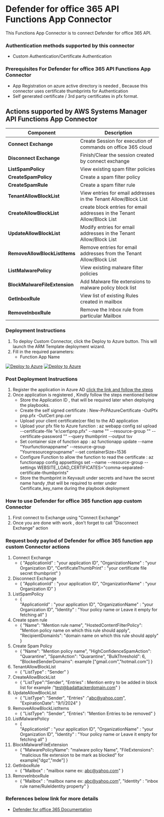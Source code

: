 # Defender for office 365 API Functions App Connector

This Functions App Connector is to connect Defender for office 365 API.

### Authentication methods supported by this connector

* Custom Authentication/Certificate Authentication

### Prerequisites For Defender for office 365 API Functions App Connector

* App Registration on azure active directory is needed , Because this connector uses certificate thumbprints for Authentication 
* Self generated certificate / 3rd party certificates in pfx format.

## Actions supported by AWS Systems Manager API Functions App Connector

| **Component** | **Description** |
| --------- | -------------- |
| **Connect Exchange** | Create Session for execution of commands on office 365 cloud  |
| **Disconnect Exchange** | Finish/Clear the session created by connect exchange|
| **ListSpamPolicy** | View existing spam filter policies |
| **CreateSpamPolicy** | Create a spam filter policy |
| **CreateSpamRule** | Create a spam filter rule |
| **TenantAllowBlockList** | View entries for email addresses in the Tenant Allow/Block List|
| **CreateAllowBlockList** | create block entries for email addresses in the Tenant Allow/Block List |
| **UpdateAllowBlockList** | Modify entries for email addresses in the Tenant Allow/Block List |
| **RemoveAllowBlockListItems** | Remove entries for email addresses from the Tenant Allow/Block List |
| **ListMalwarePolicy** | View existing malware filter policies|
| **BlockMalwareFileExtension** | Add Malware file extensions to malware policy block list |
| **GetInboxRule** | View list of existing Rules created in mailbox |
| **RemoveInboxRule** | Remove the Inbox rule from particular Mailbox  |

### Deployment Instructions

1. To deploy Custom Connector, click the Deploy to Azure button. This will launch the ARM Template deployment wizard.
2. Fill in the required parameters:
    - Function App Name

[![Deploy to Azure](https://aka.ms/deploytoazurebutton)](https://portal.azure.com/#create/Microsoft.Template/uri/https%3A%2F%2Fraw.githubusercontent.com%2FAzure%2FAzure-Sentinel%2Fmaster%2FSolutions%2FMicrosoft%2520Defender%2520for%2520Office%2520365%2FPlaybooks%2FCustomConnector%2FO365_Defender_FunctionAppConnector%2Fazuredeploy.json) [![Deploy to Azure](https://aka.ms/deploytoazuregovbutton)](https://portal.azure.us/#create/Microsoft.Template/uri/https%3A%2F%2Fraw.githubusercontent.com%2FAzure%2FAzure-Sentinel%2Fmaster%2FSolutions%2FMicrosoft%2520Defender%2520for%2520Office%2520365%2FPlaybooks%2FCustomConnector%2FO365_Defender_FunctionAppConnector%2Fazuredeploy.json)

### Post Deployment Instructions
1. Register the application in Azure AD [click the link and follow the steps](https://learn.microsoft.com/powershell/exchange/app-only-auth-powershell-v2?view=exchange-ps)
2. Once application is registered , Kindly follow the steps mentioned below
	- Store the Application ID , that will be required later when deploying the playbooks.
	- Create the self signed certificate : New-PnPAzureCertificate -OutPfx pnp.pfx -OutCert pnp.cer
	- Upload your client certificate(cer file) to the AD application
	- Upload your pfx file to Azure function : az webapp config ssl upload --certificate-file "e:\cert\pnp.pfx"  --name "<function app name>" --resource-group ""  --certificate-password "" --query thumbprint --output tsv
 	- Set container size of function app : az functionapp update --name "Yourfunctionappname" --resource-group "Yourresourcegroupname" --set containerSize=1536 
	- Configure Function to allow the function to read the certificate : az functionapp config appsettings set --name <app-name> --resource-group <resource-group-name> --settings WEBSITE_LOAD_CERTIFICATES="comma-separated-certificate-thumbprints"
    - Store the thumbprint in Keyvault under secrets and have the secret name handy ,that will be required to enter under Certificate_key_name during the playbook deployment 
	

### How to use Defender for office 365 function app custom Connector
1. First connect to Exchange using "Connect Exchange"
2. Once you are done with work , don't forget to call "Disconnect Exchange" action

### Request body paylod of Defender for office 365 function app custom Connector actions
1. Connect Exchange
	- {
	"ApplicationId" : "your application ID",
	"OrganizationName" : "your Organization ID",
	"CertificateThumbPrint" : "your certificate file secret thumbprint"
	}
2. Disconnect Exchange
	- {
	"ApplicationId" : "your application ID",
	"OrganizationName" : "your Organization ID"
	}
3. ListSpamPolicy
	- {   
	"ApplicationId" : "your application ID",
	"OrganizationName" : "your Organization ID",
	"Identity" : "Your policy name or Leave it empty for fetching all"
	}
4. Create spam rule
	- {
	"Name": "Mention rule name",
	"HostedContentFilterPolicy": "Mention policy name on which this rule should apply",
	"RecipientDomainIs": "domain name on which this rule should apply"
	}
5. Create Spam Policy
	- {
	"Name": "Mention policy name", 
	"HighConfidenceSpamAction": "Quarantine",
	"SpamAction": "Quarantine", 
	"BulkThreshold": 6,
	"BlockedSenderDomains": example ["gmail.com","hotmail.com"]
	}
6. TenantAllowBlockList
	- {
	"ListType" : "Sender" 
	}
7. CreateAllowBlockList
	- {
	"ListType":"Sender",
	"Entries" : Mention entry to be added in block list for example :"test@badattackerdomain.com"
	}
8. UpdateAllowBlockList
	- {
	"ListType": "Sender",
	"Entries" :"abc@yahoo.com",
	"ExpirationDate": "9/1/2024"
	}
9. RemoveAllowBlockListItems
	- {
    	"ListType": "Sender",
    	"Entries": "Mention Entries to be removed"
	}
10. ListMalwarePolicy
	- {   
	"ApplicationId" : "your application ID",
	"OrganizationName" : "your Organization ID",
	"Identity" : "Your policy name or Leave it empty for fetching all"
	}
11. BlockMalwareFileExtension
	- {
    	"MalwarePolicyName": "malware policy Name",
    	"FileExtensions": "malicious file extension to be mark as blocked" for example["dgz","mde"]
	}
12. GetInboxRule
	- {
		"Mailbox" : "mailbox name ex: abc@yahoo.com"
	}
13. RemoveInboxRule
	- {
		"Mailbox" : "mailbox name ex: abc@yahoo.com",
		"Identity" : "inbox rule name/RuleIdentity property"
	}	
	
### References below link for more details
- [Defender for office 365 Documentation](https://learn.microsoft.com/en-us/microsoft-365/security/office-365-security/anti-spam-policies-configure?view=o365-worldwide)
